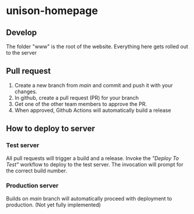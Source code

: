 # unison-homepage

## Develop

The folder "www" is the root of the website.
Everything here gets rolled out to the server

## Pull request

1. Create a new branch from _main_ and commit and push it with your changes.
2. In github, create a pull request (PR) for your branch
3. Get one of the other team members to approve the PR.
4. When approved, Github Actions will automatically build a release

## How to deploy to server

### Test server

All pull requests will trigger a build and a release.
Invoke the _"Deploy To Test"_ workflow to deploy to the test server.
The invocation will prompt for the correct build number. 

### Production server 

Builds on _main_ branch will automatically proceed with deployment to production.
(Not yet fully implemented)
